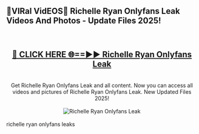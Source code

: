 <h2>🔴VIRal VidEOS🔴 Richelle Ryan Onlyfans Leak Videos And Photos - Update Files 2025!</h2>
<br>
<div align="center">
<h2><a href="https://virallinks.top/odZfE0" rel="nofollow">🔴 CLICK HERE 🌐==►► Richelle Ryan Onlyfans Leak</a></h2>
<br>
Get Richelle Ryan Onlyfans Leak and all content. Now you can access all videos and pictures of Richelle Ryan Onlyfans Leak. New Updated Files 2025!
<br>
<br>
<a href="https://virallinks.top/odZfE0" rel="nofollow" data-target="animated-image.originalLink"><img src="https://i.imgur.com/dJHk4Zq.gif)" alt="Richelle Ryan Onlyfans Leak" style="max-width: 100%; display: inline-block;" data-target="animated-image.originalImage"></a>
</div>
<br>
richelle ryan onlyfans leaks